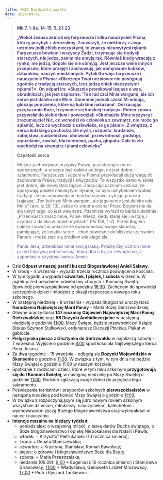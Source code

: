 ```yaml
---
title: XXII Niedziela zwykła
date: 2024-09-01
---
```


> **<span style="color: #5D4587;">Mk 7, 1-8a. 14-15. 5. 21-23 </span>**
>
> **<span style="color: #5D4587;">„Wokół Jezusa zebrali się faryzeusze i kilku nauczycieli Pisma, którzy przybyli z Jerozolimy. Zauważyli, że niektórzy z Jego uczniów jedli chleb nieczystymi, to znaczy nieumytymi rękami. Faryzeusze bowiem i wszyscy Żydzi, trzymając się tradycji starszych, nie jedzą, zanim nie umyją rąk. Również kiedy wracają z rynku, nie jedzą, dopóki się nie obmyją. Jest jeszcze wiele innych przepisów, które przejęli i zachowują, jak obmywanie kubków, dzbanków, naczyń miedzianych. Pytali Go więc faryzeusze i nauczyciele Pisma: »Dlaczego Twoi uczniowie nie postępują zgodnie z tradycją starszych, lecz jedzą chleb nieczystymi rękami?«. On odparł im: »Słusznie prorokował Izajasz o was, obłudnikach, jak jest napisane: 'Ten lud czci Mnie wargami, ale ich serce jest daleko ode Mnie. Daremnie jednak cześć Mi oddają, głosząc pouczenia, które są ludzkimi nakazami'. Odrzucając przykazanie Boże, trzymacie się ludzkiej tradycji«. Potem znowu przywołał do siebie tłum i powiedział: »Słuchajcie Mnie wszyscy i zrozumiejcie! Nic, co wchodzi do człowieka z zewnątrz, nie może go splamić, lecz co wychodzi z człowieka, to go plami«. Z wnętrza, z serca ludzkiego pochodzą złe myśli, rozpusta, kradzieże, zabójstwa, cudzołóstwa, chciwość, przewrotność, podstęp, wyuzdanie, zawiść, bluźnierstwo, pycha, głupota. Całe to zło wychodzi na zewnątrz i plami człowieka”</span>**
>
>
>
> **Czystość serca**
>
> Można zachowywać przepisy Prawa, przestrzegać norm społecznych, a w sercu być daleko od tego, co jest dobre i szlachetne. Faryzeusze i uczeni w Piśmie przykładali dużą wagę do zachowania Prawa, tradycji i zwyczajów. To wszystko samo w sobie jest dobre, ale niewystarczające. Zarzucają uczniom Jezusa, że spożywają posiłek nieumytymi rękami, co było uchybieniem wobec tradycji. Jezus odpowiada im bardzo surowo, cytując proroka Izajasza: „Ten lud czci Mnie wargami, ale jego serce jest daleko ode Mnie" (por. Iz 29, 13). Jakże to smutna ocena! Przed Bogiem nie da się ukryć tego, co jest wewnątrz. Psalmista wyraził to bardzo dobitnie: „Przenikasz i znasz mnie, Panie. Wiesz, kiedy kładę się i wstaję, i czytasz z daleka w moich myślach" (Ps 139, 1-2). Przed Bogiem należy stawać w pokorze ze świadomością swojej słabości, pamiętając, że ludzkie serce - choć powołane do bliskości ze swoim Panem - może stać się źródłem wielkiego zła.
>
> <span style="color: #666699;">Panie Jezu, przenikasz mnie swoją łaską. Proszę Cię, uchroń mnie przed fałszywą pobożnością, która dba o to, co zewnętrzne, a zapomina o czystości serca. Amen.
> &nbsp;

- Dziś **Odpust w naszej parafii ku czci Błogosławionej Anieli Salawy**.
- W środę - 4 września - wypada trzecia rocznica poświęcenia kościoła.
- W tym tygodniu wypada **I czwartek, I piątek, I sobota** września. W piątek przed południem odwiedziny chorych z Komunią Świętą. Spowiedź pierwszopiatkowa od godziny <u>16:30</u>. Zachęcam do spowiedzi szczególnie dzieci i młodzież z okazji rozpoczęcia nowego roku szkolnego.
- W następną niedzielę - 8 września - wypada liturgiczna uroczystość **Narodzenia Najświętszej Marii Panny** - Matki Bożej Gietrzwałdzkiej.
- Główne uroczystości **147 rocznicy Objawień Najświętszej Marii Panny Gietrzwałdzkiej** oraz **58 Dożynki Archidiecezjalne** w następną niedzielę o godzinie <u>11:00</u>. Mszy Świętej będzie przewodniczył Ksiądz Biskup Szymon Stułkowski, ordynariusz Diecezji Płockiej. Plakat w gablocie.
- **Pielgrzymka piesza z Olsztynka do Gietrzwałdu** w najbliższą sobotę - 7 września. Wyjście o godzinie <u>8:00</u> spod kościoła Najświętszego Serca Pana Jezusa.
- Za dwa tygodnie - 15 września - odbędą się **Dożynki Wojewódzkie w Skansenie** o godzinie <u>11:30</u>. W związku z tym, w tym dniu nie będzie Mszy Świętej o godzinie 11:00 w naszym kościele.
- Spotkanie z rodzicami dzieci, które w tym roku szkolnym **przygotowują się do I Komunii Świętej**, w następną niedzielę po Mszy Świętej o godzinie <u>11:00</u>. Rodzice zgłaszają swoje dzieci do przyjęcia tego sakramentu.
- Poświęcenie tornistrów i przyborów szkolnych **pierwszoklasistów** w następną niedzielę pod koniec Mszy Świętej o godzinie <u>11:00</u>.
- W związku z rozpoczynającym się jutro nowym rokiem szkolnym wszystkim dzieciom, młodzieży, nauczycielom, katechetom i wychowawcom życzę Bożego błogosławieństwa oraz wytrwałości w nauce i nauczaniu.
- **Intencje mszalne na bieżący tydzień:**
  - poniedziałek: o wzajemną miłość, o łaskę darów Ducha świętego, o Boże błogosławieństwo i opiekę Niepokalanej dla Natalii i Pawła;
  - wtorek: + Krzysztof Pietrukaniec (10 rocznica śmierci);
  - środa: + Renata Staniszewska;
  - czwartek: + Krystyna, Stanisław, Roman Bawolscy;
  - piątek: o zdrowie i błogosławieństwo Boże dla Beaty;
  - sobota: + Maria Przestrzelska;
  - niedziela (08.09): <u>9:00</u> + Eugeniusz (6 rocznica śmierci) i Stanisława Giranowscy; <u>11:00</u> + Władysława, Genowefa i Józef Mrozowscy; <u>17:00</u> + Piotr i Ryszard Tankiewicz.
